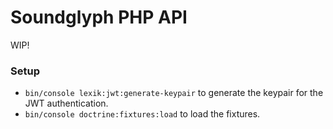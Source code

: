 # Soundglyph PHP API

WIP!

### Setup

 - `bin/console lexik:jwt:generate-keypair` to generate the keypair for the JWT authentication.
 - `bin/console doctrine:fixtures:load` to load the fixtures.